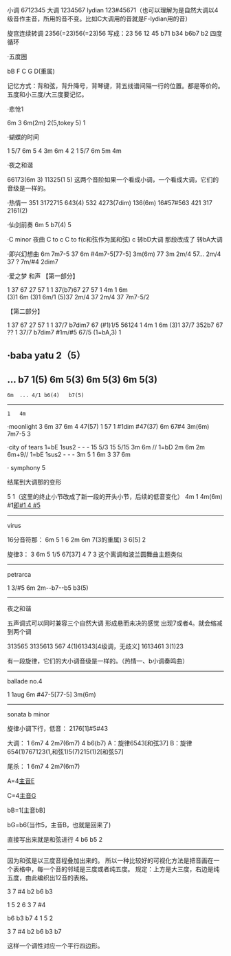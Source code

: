 小调
6712345
大调
1234567
lydian
123#45671（也可以理解为是自然大调以4级音作主音，所用的音不变。比如C大调用的音就是F-lydian用的音）


旋宫连续转调
2356(=23)56(=23)56
写成：23 56 12 45 b71 b34 b6b7 b2
四度循环

·五度圈

bB F C G D(重属)

记忆方式：背和弦，背升降号，背琴键，背五线谱间隔一行的位置。都是等价的。
五度和小三度/大三度要记忆。

·悲怆1


6m 3 6m(2m) 2(5,tokey 5) 1


·蝴蝶的时间

1 5/7 6m 5 4 3m 6m 4 2
1 5/7 6m 5m 4m


·夜之和谐

66173(6m 3)
11325(1 5)
这两个音阶如果一个看成小调，一个看成大调，它们的音级是一样的。

·热情一
351 3172715 643(4) 532 4273(7dim)
136(6m) 16#57#563 421 317 2161(2)



·仙剑前奏
6m 5 b7(4)
5


·C minor 夜曲
C to c
C to f(c和弦作为属和弦)
c 转bD大调 那段改成了 转bA大调


·即兴幻想曲
6m  7m7-5 37
6m #4m7-5[77-5] 3m(6m) 77 3m
2m/4 57...
2m/4 37 ? 7m/#4 2dim7 


·爱之梦 和声
【第一部分】

1 37      67 27 57 1
1 37(b7)67 27 57 1 
4m 1 6m  
(3)1 6m 
(3)1 6m/1 
(5)37 2m/4 37 2m/4 37 7m7-5/2

【第二部分】

1 37      67 27 57 1
1 37/7  b7dim7 67
(#1)1/5  56124 1
4m 1 6m
(3)1 37/7 352b7 67  ??
1 37/7 b7dim7 #1m/#5 67/5
(1=bA,3)
1


·baba yatu
	2（5）
-------------------------------
...	b7 1(5)
6m	5(3)
6m	5(3)
6m	5(3)
-------------------------------
	6m	...	4/1	b6(4)	b7(5)
----------------------------------
	1	4m


·moonlight 3
6m 37 6m 4 47(57) 
1 57 1 #1dim #47(37) 
6m 67#4 3m(6m) 7m7-5 3



·city of tears
1=bE
1sus2 - - - 15 5/3 15 5/15 3m 6m // 
1=bD
2m 6m 2m 6m+9//
1=bE
1sus2 - - - 3m 5 1 6m 3 37
6m

· symphony 5


结尾到大调那的变形

5 1（这里的终止小节改成了新一段的开头小节，后续的低音变化） 4m 1 4m(6m) #1[即#1 4 #5](4)




--- 
virus

16分音符那：
6m 5 1 6 2m 6m 7(3的重属) 3 6[5] 2

旋律3：
3 6m 5 1/5 67[37] 4 7 3 
这个离调和波兰圆舞曲主题类似

---

petrarca

1 3/#5 6m 2m--b7--b5 b3(5)

------------------

夜之和谐


五声调式可以同时兼容三个自然大调
形成悬而未决的感觉
出现7或者4。就会缩减到两个调

313565 3135613 567
4(1)61343[4级调，无歧义] 1613461 3(1)23 




有一段旋律，它们的大小调音级是一样的。（热情一、b小调奏鸣曲）



---
ballade no.4

1 1aug 6m #47-5[77-5] 3m(6m)

---
sonata b minor

旋律小调下行，低音：
2176[1]#5#43

大调：
1 6m7 4 2m7(6m7) 4 b6(b7)
A：旋律6543[和弦37]
B：旋律654(1)767123(1,和弦1)5(7)215(1)2[和弦57]

尾杀：
1 6m7 4 2m7(6m7) 

A=4[主音E](当作2，旋律671) 

C=4[主音G](当作2，旋律671) 

bB=1[主音bB]

bG=b6(当作5，主音B，也就是回来了)

直接写出来就是和弦进行 4 b6 b5 2


---

因为和弦是以三度音程叠加出来的。
所以一种比较好的可视化方法是把音画在一个表格中，每一个音的邻域是三度或者纯五度。
规定：上方是大三度，右边是纯五度，由此编织出12音的表格。



3		7		#4		b2		b6		b3

1		5		2		6		3		7		#4

b6		b3		b7		4		1		5		2

3		7		#4		b2		b6		b3		b7



这样一个调性对应一个平行四边形。